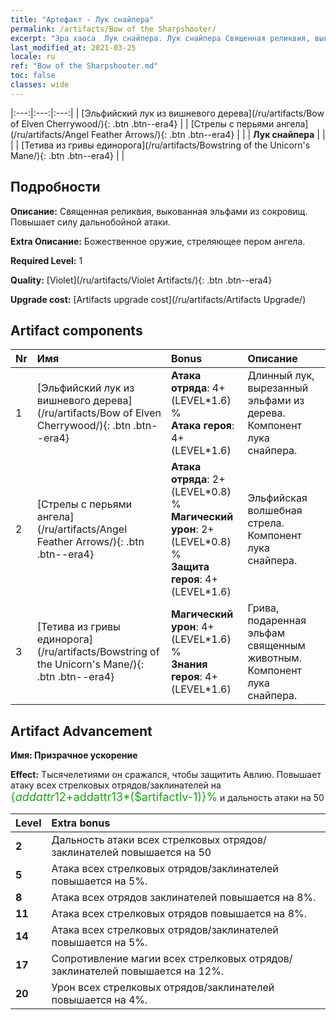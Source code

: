```yaml
---
title: "Артефакт - Лук снайпера"
permalink: /artifacts/Bow of the Sharpshooter/
excerpt: "Эра хаоса  Лук снайпера. Лук снайпера Священная реликвия, выкованная эльфами из сокровищ. Повышает силу дальнобойной атаки."
last_modified_at: 2021-03-25
locale: ru
ref: "Bow of the Sharpshooter.md"
toc: false
classes: wide
---
```


  |:---:|:---:|:---:| 
  | [Эльфийский лук из вишневого дерева](/ru/artifacts/Bow of Elven Cherrywood/){: .btn .btn--era4} |   | [Стрелы с перьями ангела](/ru/artifacts/Angel Feather Arrows/){: .btn .btn--era4} | 
  |   | **Лук снайпера** |  | 
  |   | [Тетива из гривы единорога](/ru/artifacts/Bowstring of the Unicorn's Mane/){: .btn .btn--era4} |   | 


## Подробности

 **Описание:** Священная реликвия, выкованная эльфами из сокровищ. Повышает силу дальнобойной атаки.

 **Extra Описание:** Божественное оружие, стреляющее пером ангела.

 **Required Level:** 1

 **Quality:** [Violet](/ru/artifacts/Violet Artifacts/){: .btn .btn--era4}

 **Upgrade cost:** [Artifacts upgrade cost](/ru/artifacts/Artifacts Upgrade/)



## Artifact components

  | Nr |    Имя    |   Bonus | Описание | 
  |:---|:-----------|:--------|:------------| 
  | 1 | [Эльфийский лук из вишневого дерева](/ru/artifacts/Bow of Elven Cherrywood/){: .btn .btn--era4} | **Атака отряда**: 4+(LEVEL\*1.6) %<br/>**Атака героя**: 4+(LEVEL\*1.6) | Длинный лук, вырезанный эльфами из дерева. Компонент лука снайпера. | 
  | 2 | [Стрелы с перьями ангела](/ru/artifacts/Angel Feather Arrows/){: .btn .btn--era4} | **Атака отряда**: 2+(LEVEL\*0.8) %<br/>**Магический урон**: 2+(LEVEL\*0.8) %<br/>**Защита героя**: 4+(LEVEL\*1.6) | Эльфийская волшебная стрела. Компонент лука снайпера. | 
  | 3 | [Тетива из гривы единорога](/ru/artifacts/Bowstring of the Unicorn's Mane/){: .btn .btn--era4} | **Магический урон**: 4+(LEVEL\*1.6) %<br/>**Знания героя**: 4+(LEVEL\*1.6) | Грива, подаренная эльфам священным животным. Компонент лука снайпера. | 


## Artifact Advancement

 **Имя: Призрачное ускорение**

 **Effect:** Тысячелетиями он сражался, чтобы защитить Авлию. Повышает атаку всех стрелковых отрядов/заклинателей на <span style="color: #1ca216;font-size:18px">{$addattr12+$addattr13*($artifactlv-1)}%</span> и дальность атаки на 50

  |  Level  |    Extra bonus  | 
  |:--------|:----------------| 
  | **2** | Дальность атаки всех стрелковых отрядов/заклинателей повышается на 50 | 
  | **5** | Атака всех стрелковых отрядов/заклинателей повышается на 5%. | 
  | **8** | Атака всех отрядов заклинателей повышается на 8%. | 
  | **11** | Атака всех стрелковых отрядов повышается на 8%. | 
  | **14** | Атака всех стрелковых отрядов/заклинателей повышается на 5%. | 
  | **17** | Сопротивление магии всех стрелковых отрядов/заклинателей повышается на 12%. | 
  | **20** | Урон всех стрелковых отрядов/заклинателей повышается на 4%. | 
